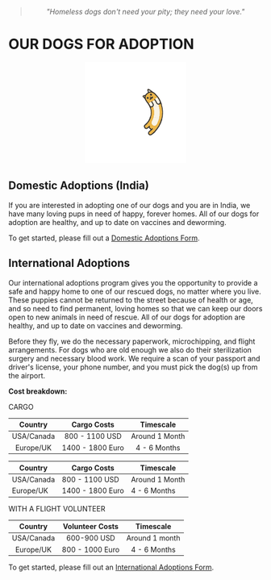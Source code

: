 <!--
Title: Dogs for Adoption in Dharamsala, India
Scripts: 
- //flickrembed.com/embed_v2.js.php?source=flickr&layout=responsive&input=72157682105053445&sort=2&by=album&theme=default&scale=fill&skin=default&id=58f5c70ac4e61


Javascript: function checkForAds() { if ($('#sponsor').is(':visible')) { $('#sponsor').hide(); } else { setTimeout(checkForAds, 50); }};  jQuery(document).ready(function() {checkForAds();});

-->
> <center><i>"Homeless dogs don't need your pity; they need your love."</i></center>

<b>OUR DOGS FOR ADOPTION</b>
======

<div id="flickrembed">
 <center>
  <img title="Loading animation" alt="Loading..." src="/images/animalloading.gif" style="width:200px; height:200px;"/>
 </center>
</div>

## <b>Domestic Adoptions (India)</b>

If you are interested in adopting one of our dogs and you are in India, we have many loving pups in need of happy, forever homes. All of our dogs for adoption are healthy, and up to date on vaccines and deworming.

To get started, please fill out a <a href='https://goo.gl/forms/qBiWrmfDxJKk3DqG2' class='ej_ejc_ithkbx'>Domestic Adoptions Form</a>.


## <b>International Adoptions</b>

Our international adoptions program gives you the opportunity to provide a safe and happy home to one of our rescued dogs, no matter where you live. These puppies cannot be returned to the street because of health or age, and so need to find permanent, loving homes so that we can keep our doors open to new animals in need of rescue. All of our dogs for adoption are healthy, and up to date on vaccines and deworming.

Before they fly, we do the necessary paperwork, microchipping, and flight arrangements. For dogs who are old enough we also do their sterilization surgery and necessary blood work. We require a scan of your passport and driver's license, your phone number, and you must pick the dog(s) up from the airport.

<b>Cost breakdown:</b>

CARGO


| Country | Cargo Costs | Timescale |
|:--------:|:--------:|:--------:|
| USA/Canada | 800 - 1100 USD | Around 1 Month |
| Europe/UK | 1400 - 1800 Euro | 4 - 6 Months |

<table>
	<thead>
		<tr>
			<th>Country</th>
			<th>Cargo Costs</th>
			<th>Timescale</th>
		</tr>
	</thead>
	<tbody>
		<tr>
			<td>USA/Canada</td>
			<td>800 - 1100 USD</td>
   <td>Around 1 Month</td>
		</tr>
		<tr>
			<td>Europe/UK</td>
			<td>1400 - 1800 Euro</td>
			<td>4 - 6 Months</td>
		</tr>
	</tbody>
</table>

WITH A FLIGHT VOLUNTEER


| Country  | Volunteer Costs | Timescale |
|:--------:|:--------:|:--------:|
| USA/Canada | 600-900 USD | Around 1 month |
| Europe/UK | 800 - 1000 Euro | 4 - 6 Months |

To get started, please fill out an <a href='https://goo.gl/forms/uOWLwk4TJsoqJXLV2' class='ej_ejc_ithkbx'>International Adoptions Form</a>.
